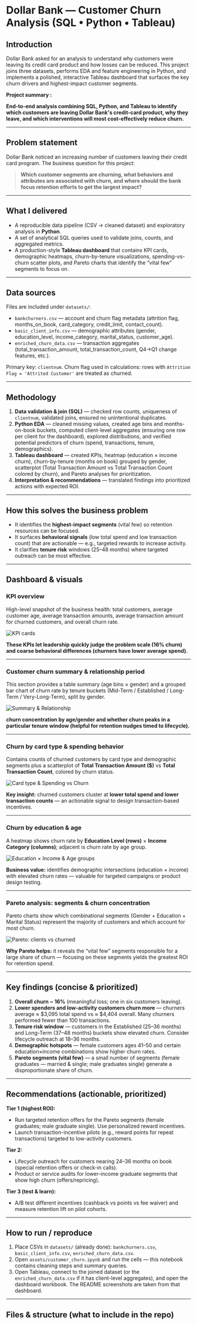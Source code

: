 # Dollar Bank — Customer Churn Analysis (SQL • Python • Tableau)

## Introduction
Dollar Bank asked for an analysis to understand why customers were leaving its credit card product and how losses can be reduced. This project joins three datasets, performs EDA and feature engineering in Python, and implements a polished, interactive Tableau dashboard that surfaces the key churn drivers and highest-impact customer segments.


**Project summary :**

**End-to-end analysis combining SQL, Python, and Tableau to identify which customers are leaving Dollar Bank's credit-card product, why they leave, and which interventions will most cost-effectively reduce churn.**

---

## Problem statement 

Dollar Bank noticed an increasing number of customers leaving their credit card program. The business question for this project:

> **Which customer segments are churning, what behaviors and attributes are associated with churn, and where should the bank focus retention efforts to get the largest impact?**


---

## What I delivered
- A reproducible data pipeline (CSV → cleaned dataset) and exploratory analysis in **Python**.  
- A set of analytical SQL queries used to validate joins, counts, and aggregated metrics.  
- A production-style **Tableau dashboard** that contains KPI cards, demographic heatmaps, churn-by-tenure visualizations, spending-vs-churn scatter plots, and Pareto charts that identify the “vital few” segments to focus on.

---

## Data sources
Files are included under `datasets/`:
- `bankchurners.csv` — account and churn flag metadata (attrition flag, months_on_book, card_category, credit_limit, contact_count).  
- `basic_client_info.csv` — demographic attributes (gender, education_level, income_category, marital_status, customer_age).  
- `enriched_churn_data.csv` — transaction aggregates (total_transaction_amount, total_transaction_count, Q4→Q1 change features, etc.).

Primary key: `clientnum`. Churn flag used in calculations: rows with `Attrition Flag = 'Attrited Customer'` are treated as churned.

---

## Methodology
1. **Data validation & join (SQL)** — checked row counts, uniqueness of `clientnum`, validated joins, ensured no unintentional duplicates.  
2. **Python EDA** — cleaned missing values, created age bins and months-on-book buckets, computed client-level aggregates (ensuring one row per client for the dashboard), explored distributions, and verified potential predictors of churn (spend, transactions, tenure, demographics).  
3. **Tableau dashboard** — created KPIs, heatmap (education × income churn), churn-by-tenure (months on book) grouped by gender, scatterplot (Total Transaction Amount vs Total Transaction Count colored by churn), and Pareto analyses for prioritization.
4. **Interpretation & recommendations** — translated findings into prioritized actions with expected ROI.

---

## How this solves the business problem
- It identifies the **highest-impact segments** (vital few) so retention resources can be focused.  
- It surfaces **behavioral signals** (low total spend and low transaction count) that are actionable — e.g., targeted rewards to increase activity.  
- It clarifies **tenure risk** windows (25–48 months) where targeted outreach can be most effective.

---

## Dashboard & visuals

### KPI overview  
High-level snapshot of the business health: total customers, average customer age, average transaction amounts, average transaction amount for churned customers, and overall churn rate.

![KPI cards](screenshot_kpis.png)

 **These KPIs let leadership quickly judge the problem scale (16% churn) and coarse behavioral differences (churners have lower average spend).**

---

### Customer churn summary & relationship period  
This section provides a table summary (age bins × gender) and a grouped bar chart of churn rate by tenure buckets (Mid-Term / Established / Long-Term / Very-Long-Term), split by gender.

![Summary & Relationship](screenshot_summary_relationship.png)

**churn concentration by age/gender and whether churn peaks in a particular tenure window (helpful for retention nudges timed to lifecycle).**

---

### Churn by card type & spending behavior  
Contains counts of churned customers by card type and demographic segments plus a scatterplot of **Total Transaction Amount ($)** vs **Total Transaction Count**, colored by churn status.

![Card type & Spending vs Churn](screenshot_spend_cardtype.png)

**Key insight:** churned customers cluster at **lower total spend and lower transaction counts** — an actionable signal to design transaction-based incentives.

---

### Churn by education & age  
A heatmap shows churn rate by **Education Level (rows)** × **Income Category (columns)**; adjacent is churn rate by age group.

![Education × Income & Age groups](screenshot_edu_age.png)

**Business value:** identifies demographic intersections (education × income) with elevated churn rates — valuable for targeted campaigns or product design testing.

---

### Pareto analysis: segments & churn concentration  
Pareto charts show which combinational segments (Gender + Education + Marital Status) represent the majority of customers and which account for most churn.

![Pareto: clients vs churned](screenshot_pareto_clients_churned.png)

**Why Pareto helps:** it reveals the “vital few” segments responsible for a large share of churn — focusing on these segments yields the greatest ROI for retention spend.

---

## Key findings (concise & prioritized)
1. **Overall churn ~ 16%** (meaningful loss; one in six customers leaving).  
2. **Lower spenders and low-activity customers churn more** — churners average ≈ $3,095 total spend vs ≈ $4,404 overall. Many churners performed fewer than 100 transactions.  
3. **Tenure risk window** — customers in the Established (25–36 months) and Long-Term (37–48 months) buckets show elevated churn. Consider lifecycle outreach at 18–36 months.  
4. **Demographic hotspots** — female customers ages 41–50 and certain education×income combinations show higher churn rates.  
5. **Pareto segments (vital few)** — a small number of segments (female graduates — married & single; male graduates single) generate a disproportionate share of churn.

---

## Recommendations (actionable, prioritized)
**Tier 1 (highest ROI):**
- Run targeted retention offers for the Pareto segments (female graduates; male graduate single). Use personalized reward incentives.  
- Launch transaction-incentive pilots (e.g., reward points for repeat transactions) targeted to low-activity customers.

**Tier 2:**
- Lifecycle outreach for customers nearing 24–36 months on book (special retention offers or check-in calls).  
- Product or service audits for lower-income graduate segments that show high churn (offers/repricing).

**Tier 3 (test & learn):**
- A/B test different incentives (cashback vs points vs fee waiver) and measure retention lift on pilot cohorts.

---

## How to run / reproduce
1. Place CSVs in `datasets/` (already done): `bankchurners.csv`, `basic_client_info.csv`, `enriched_churn_data.csv`.  
2. Open `assets/customer_churn.ipynb` and run the cells — this notebook contains cleaning steps and summary queries.  
3. Open Tableau, connect to the joined dataset (or the `enriched_churn_data.csv` if it has client-level aggregates), and open the dashboard workbook. The README screenshots are taken from that dashboard.

---

## Files & structure (what to include in the repo)
